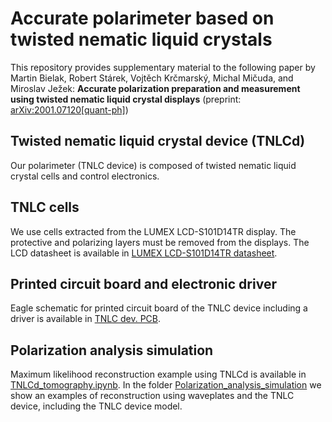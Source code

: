 # Accurate polarimeter based on twisted nematic liquid crystals
This repository provides supplementary material to the following paper by Martin Bielak, Robert Stárek, Vojtěch Krčmarský, Michal Mičuda, and Miroslav Ježek:
**Accurate polarization preparation and measurement using twisted nematic liquid crystal displays** (preprint: [arXiv:2001.07120[quant-ph]](https://arxiv.org/abs/2001.07120))

## Twisted nematic liquid crystal device (TNLCd)
Our polarimeter (TNLC device) is composed of twisted nematic liquid crystal cells and control electronics.
## TNLC cells
We use cells extracted from the LUMEX LCD-S101D14TR display. The protective and polarizing layers must be removed from the displays. The LCD datasheet is available in [LUMEX LCD-S101D14TR datasheet](https://github.com/BielakM/polarimeter/tree/master/TNLC%20device%20assembly/LUMEX%20LCD-S101D14TR%20datasheet).
## Printed circuit board and electronic driver
Eagle schematic for printed circuit board of the TNLC device including a driver is available in [TNLC dev. PCB](https://github.com/BielakM/polarimeter/tree/master/TNLC%20device%20assembly/TNLC%20dev.%20PCB).
## Polarization analysis simulation
Maximum likelihood reconstruction example using TNLCd is available in [TNLCd_tomography.ipynb](https://github.com/BielakM/polarimeter/blob/master/MaxLik%20polarization%20tomography/TNLCd_tomography.ipynb).
In the folder [Polarization_analysis_simulation](https://github.com/BielakM/polarimeter/tree/master/MaxLik%20polarization%20tomography) we show an examples of reconstruction using waveplates and the TNLC device, including the TNLC device model.
